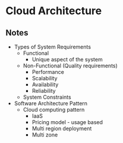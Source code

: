 # Cloud Architecture

## Notes

- Types of System Requirements
  - Functional
    - Unique aspect of the system
  - Non-Functional (Quality requirements)
    - Performance
    - Scalability
    - Availability
    - Reliability
  - System Constraints
- Software Architecture Pattern
  - Cloud computing pattern
    - IaaS
    - Pricing model - usage based
    - Multi region deployment
    - Multi zone
